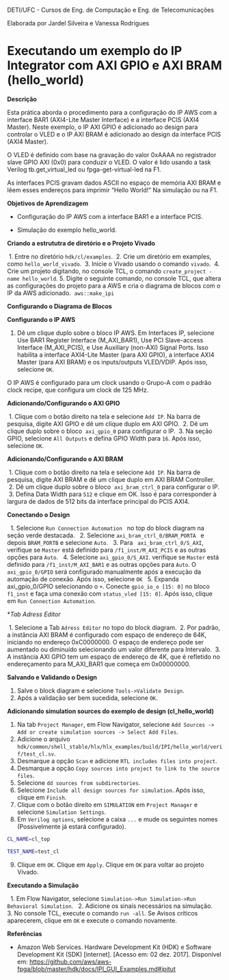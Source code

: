 DETI/UFC - Cursos de Eng. de Computação e Eng. de Telecomunicações

Elaborada por Jardel Silveira e Vanessa Rodrigues

# **Executando um  exemplo do IP Integrator com AXI GPIO e AXI BRAM (hello_world)**

**Descrição**

Esta prática aborda o procedimento para a configuração do IP AWS com a interface BAR1 (AXI4-Lite Master Interface) e a interface PCIS (AXI4 Master). Neste exemplo, o IP AXI GPIO é adicionado ao design para controlar o VLED e o IP AXI BRAM é adicionado ao design da interface PCIS (AXI4 Master).

O VLED é definido com base na gravação do valor 0xAAAA no registrador slave GPIO AXI (0x0) para conduzir o VLED. O valor é lido usando a task Verilog tb.get_virtual_led ou fpga-get-virtual-led na F1. 

As interfaces PCIS gravam dados ASCII no espaço de memória AXI BRAM e lêem esses endereços para imprimir “Hello World!” Na simulação ou na F1.


**Objetivos de Aprendizagem**

*  Configuração do IP AWS com a interface BAR1 e a interface PCIS.

* Simulação do exemplo hello_world.

**Criando a estrututra de diretório e o Projeto Vivado**
  
  1. Entre no diretório `hdk/cl/examples`.
  2. Crie um diretório em examples, como `hello_world_vivado`.
  3. Inicie o Vivado usando o comando `vivado`.
  4. Crie um projeto digitando, no console TCL, o comando `create_project -name hello_world`.
  5. Digite o seguinte comando, no console TCL, que altera as configurações do projeto para a AWS e cria o diagrama de blocos com o IP da AWS adicionado.
  `aws::make_ipi`
  
**Configurando o Diagrama de Blocos**
   
   **Configurando o IP AWS**
 
 1. Dê um clique duplo sobre o bloco IP AWS. Em Interfaces IP, selecione Use BAR1 Register Interface (M_AXI_BAR1), Use PCI Slave-access Interface (M_AXI_PCIS), e Use Auxiliary (non-AXI) Signal Ports. Isso habilita a interface AXI4-Lite Master (para AXI GPIO), a interface AXI4 Master (para AXI BRAM) e os inputs/outputs VLED/VDIP. Após isso, selecione `OK`. 
 
 O IP AWS é configurado para um clock usando o Grupo-A com o padrão clock recipe, que configura um clock de 125 MHz.
 
 **Adicionando/Configurando o AXI GPIO**
  
  1. Clique com o botão direito na tela e selecione ``Add IP``. Na barra de pesquisa, digite AXI GPIO e dê um clique duplo em AXI GPIO.
  2. Dê um clique duplo  sobre o bloco  `axi_gpio_0` para configurar o IP.
  3. Na seção GPIO, selecione `All Outputs` e defina GPIO Width para `16`. Após isso, selecione `OK`.
  

**Adicionando/Configurando o AXI BRAM**
  
  1. Clique com o botão direito na tela e selecione ``Add IP``. Na barra de pesquisa, digite AXI BRAM e dê um clique duplo em AXI BRAM Controller.
  2. Dê um clique duplo  sobre o bloco  `axi_bram_ctrl_0` para configurar o IP.
  3. Defina Data Width para `512` e clique em OK. Isso é para corresponder à largura de dados de 512 bits da interface principal do PCIS AXI4.
  
  
 **Conectando o Design**
 
   1. Selecione `Run Connection Automation `  no top do block diagram na seção verde destacada.
   2. Selecione `axi_bram_ctrl_0/BRAM_PORTA ` e depois `BRAM_PORTB` e selecione `Auto`. 
   3. Para ` axi_bram_ctrl_0/S_AXI`, verifique se `Master` está definido para `/f1_inst/M_AXI_PCIS` e as outras opções para `Auto`.
   4. Selecione `axi_gpio_0/S_AXI`. verifique se `Master` está definido para `/f1_inst/M_AXI_BAR1` e as outras opções para `Auto`. O `axi_gpio_0/GPIO` será configurado manualmente após a execução da automação de conexão. Após isso, selecione `OK`
   5. Expanda axi_gpio_0/GPIO selecionando o `+`. Conecte `gpio_io_o [15: 0]` no bloco `f1_inst` e faça uma conexão com `status_vled [15: 0]`. Após isso, clique em `Run Connection Automation`.
  
  
  **Tab Adress Editor*
  
  1. Selecione a Tab `Adress Editor` no topo do block diagram.
  2. Por padrão, a instância AXI BRAM é configurado com espaço de endereço de 64K, iniciando no endereço 0xC0000000. O espaço de endereço pode ser aumentado ou diminuído selecionando um valor diferente para Intervalo.
  3. A instância AXI GPIO tem um espaço de endereço de 4K, que é refletido no endereçamento para M_AXI_BAR1 que começa em 0x00000000.
 
 **Salvando e Validando o Design**
 
 1. Salve o block diagram e selecione `Tools->Validate Design`.
 2. Após a validação ser bem sucedida, selecione `OK`.
 
 **Adicionando simulation sources do exemplo de design (cl_hello_world)**
 
 1. Na tab `Project Manager`, em Flow Navigator, selecione `Add Sources -> Add or create simulation sources -> Select Add Files`.
 2. Adicione o arquivo `hdk/common/shell_stable/hlx/hlx_examples/build/IPI/hello_world/verif/test_cl.sv`.
 3. Desmarque a opção `Scan` e adicione `RTL includes files into project`.
 4. Desmarque a opção `Copy sources into project to link to the source files`.
 5. Selecione `dd sources from subdirectories`.
 6. Selecione `Include all design sources for simulation`. Após isso, clique em `Finish`.
 7. Clique com o botão direito em `SIMULATION` em `Project Manager` e selecione `Simulation Settings`.
 8. Em `Verilog options`, selecione a caixa `...` e mude os seguintes nomes (Possivelmente já estará configurado).
 ```bash
 CL_NAME=cl_top

TEST_NAME=test_cl
 ```
 9. Clique em `OK`. Clique em `Apply`. Clique em `OK` para voltar ao projeto Vivado.
 
 **Executando a Simulação**
   
   1. Em Flow Navigator, selecione `Simulation->Run Simulation->Run Behavioral Simulation`.
   2. Adicione os sinais necessários na simulação.
   3. No console TCL, execute o comando `run -all`. Se Avisos críticos aparecerem, clique em `OK` e execute o comando novamente. 
	

	

**Referências**

* Amazon Web Services. Hardware Development Kit (HDK) e Software Development Kit (SDK) [internet]. [Acesso em: 02 dez. 2017]. Disponível em: https://github.com/aws/aws-fpga/blob/master/hdk/docs/IPI_GUI_Examples.md#ipitut

